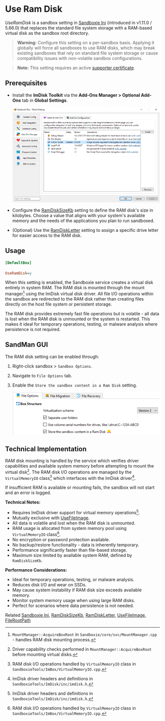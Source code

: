 # Use Ram Disk

_UseRamDisk_ is a sandbox setting in [Sandboxie Ini](SandboxieIni.md) (introduced in v1.11.0 / 5.66.0) that replaces the standard file system storage with a RAM-based virtual disk as the sandbox root directory.

> **Warning:** Configure this setting on a per-sandbox basis. Applying it globally will force all sandboxes to use RAM disks, which may break existing sandboxes that rely on standard file system storage or cause compatibility issues with non-volatile sandbox configurations.

> **Note:** This setting requires an active [supporter certificate](https://sandboxie-plus.com/supporter-certificate/).

## Prerequisites

- Install the **ImDisk Toolkit** via the **Add-Ons Manager > Optional Add-Ons** tab in **Global Settings**.
    
    ![ImDisk Install](../Media/UseRamDisk1.png)

- Configure the [RamDiskSizeKb](RamDiskSizeKb.md) setting to define the RAM disk's size in kilobytes. Choose a value that aligns with your system's available memory and the needs of the applications you plan to run sandboxed.

- (Optional) Use the [RamDiskLetter](RamDiskLetter.md) setting to assign a specific drive letter for easier access to the RAM disk.

## Usage

```ini
[DefaultBox]

UseRamDisk=y
```

When this setting is enabled, the Sandboxie service creates a virtual disk entirely in system RAM. The RAM disk is mounted through the mount manager[^1] using the ImDisk virtual disk driver. All file I/O operations within the sandbox are redirected to the RAM disk rather than creating files directly on the host file system or persistent storage.

The RAM disk provides extremely fast file operations but is volatile - all data is lost when the RAM disk is unmounted or the system is restarted. This makes it ideal for temporary operations, testing, or malware analysis where persistence is not required.

## SandMan GUI

The RAM disk setting can be enabled through:

1. Right-click sandbox > `Sandbox Options`.
2. Navigate to `File Options` tab.
3. Enable the `Store the sandbox content in a Ram Disk` setting.

	![Ram Disk Enable](../Media/UseRamDisk2.png)

## Technical Implementation

RAM disk mounting is handled by the service which verifies driver capabilities and available system memory before attempting to mount the virtual disk[^2]. The RAM disk I/O operations are managed by the `VirtualMemoryIO` class[^3] which interfaces with the ImDisk driver[^4].

If insufficient RAM is available or mounting fails, the sandbox will not start and an error is logged.

**Technical Notes:**

- Requires ImDisk driver support for virtual memory operations[^4].
- Mutually exclusive with [UseFileImage](UseFileImage.md).
- All data is volatile and lost when the RAM disk is unmounted.
- RAM usage is allocated from system memory pool using `VirtualMemoryIO` class[^3].
- No encryption or password protection available.
- No backup/restore functionality - data is inherently temporary.
- Performance significantly faster than file-based storage.
- Maximum size limited by available system RAM, defined by `RamDiskSizeKb`.

**Performance Considerations:**

- Ideal for temporary operations, testing, or malware analysis.
- Reduces disk I/O and wear on SSDs.
- May cause system instability if RAM disk size exceeds available memory.
- Monitor system memory usage when using large RAM disks.
- Perfect for scenarios where data persistence is not needed.

[^1]: `MountManager::AcquireBoxRoot` in `Sandboxie/core/svc/MountManager.cpp` - handles RAM disk mounting process.
[^2]: Driver capability checks performed in `MountManager::AcquireBoxRoot` before mounting virtual disks.
[^3]: RAM disk I/O operations handled by `VirtualMemoryIO` class in `SandboxieTools/ImBox/VirtualMemoryIO.cpp`.
[^4]: ImDisk driver headers and definitions in `SandboxieTools/ImDisk/inc/imdisk.h`.

Related [Sandboxie Ini](SandboxieIni.md), [RamDiskSizeKb](RamDiskSizeKb.md), [RamDiskLetter](RamDiskLetter.md), [UseFileImage](UseFileImage.md), [FileRootPath](FileRootPath.md)